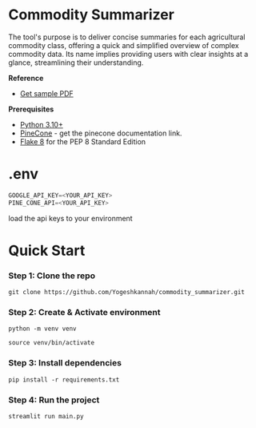 # Commodity Summarizer

The tool's purpose is to deliver concise summaries for each agricultural commodity class, offering a quick and simplified overview of complex commodity data. Its name implies providing users with clear insights at a glance, streamlining their understanding.

**Reference**
- [Get sample PDF](https://www.usda.gov/oce/commodity/wasde)

**Prerequisites**
- [Python 3.10+](https://www.python.org/downloads/#:~:text=Python%203.10.15,Release%20Notes)
- [PineCone](https://github.com/Antony-M1/opensearch_docker) - get the pinecone documentation link.
- [Flake 8](https://marketplace.visualstudio.com/items?itemName=ms-python.flake8) for the PEP 8 Standard Edition

# .env
```py
GOOGLE_API_KEY=<YOUR_API_KEY>
PINE_CONE_API=<YOUR_API_KEY>
```
load the api keys to your environment

# Quick Start
### Step 1: Clone the repo
```
git clone https://github.com/Yogeshkannah/commodity_summarizer.git
```
### Step 2: Create & Activate environment
```
python -m venv venv
```
```
source venv/bin/activate
```

### Step 3: Install dependencies
```
pip install -r requirements.txt
```

### Step 4: Run the project
```
streamlit run main.py
```